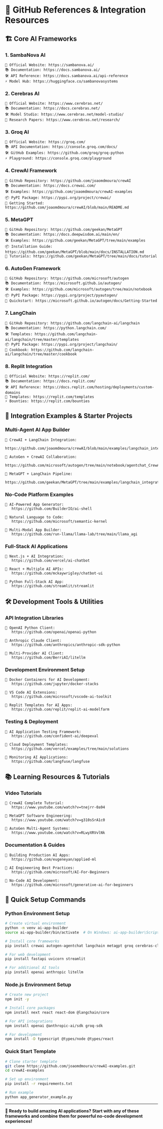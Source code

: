# 🔗 GitHub References & Integration Resources

## 🏗️ **Core AI Frameworks**

### **1. SambaNova AI**
```
🔗 Official Website: https://sambanova.ai/
📚 Documentation: https://docs.sambanova.ai/
🛠️ API Reference: https://docs.sambanova.ai/api-reference
⚡ Model Hub: https://huggingface.co/sambanovasystems
```

### **2. Cerebras AI**
```
🔗 Official Website: https://www.cerebras.net/
📚 Documentation: https://docs.cerebras.net/
🛠️ Model Studio: https://www.cerebras.net/model-studio/
📖 Research Papers: https://www.cerebras.net/research/
```

### **3. Groq AI**
```
🔗 Official Website: https://groq.com/
📚 API Documentation: https://console.groq.com/docs/
🛠️ GitHub Examples: https://github.com/groq/groq-python
⚡ Playground: https://console.groq.com/playground
```

### **4. CrewAI Framework**
```
🔗 GitHub Repository: https://github.com/joaomdmoura/crewAI
📚 Documentation: https://docs.crewai.com/
🛠️ Examples: https://github.com/joaomdmoura/crewAI-examples
📦 PyPI Package: https://pypi.org/project/crewai/
🎯 Getting Started: https://github.com/joaomdmoura/crewAI/blob/main/README.md
```

### **5. MetaGPT**
```
🔗 GitHub Repository: https://github.com/geekan/MetaGPT
📚 Documentation: https://docs.deepwisdom.ai/main/en/
🛠️ Examples: https://github.com/geekan/MetaGPT/tree/main/examples
📦 Installation Guide: https://github.com/geekan/MetaGPT/blob/main/docs/INSTALLATION.md
🎯 Tutorials: https://github.com/geekan/MetaGPT/tree/main/docs/tutorial
```

### **6. AutoGen Framework**
```
🔗 GitHub Repository: https://github.com/microsoft/autogen
📚 Documentation: https://microsoft.github.io/autogen/
🛠️ Examples: https://github.com/microsoft/autogen/tree/main/notebook
📦 PyPI Package: https://pypi.org/project/pyautogen/
🎯 Quickstart: https://microsoft.github.io/autogen/docs/Getting-Started
```

### **7. LangChain**
```
🔗 GitHub Repository: https://github.com/langchain-ai/langchain
📚 Documentation: https://python.langchain.com/
🛠️ Templates: https://github.com/langchain-ai/langchain/tree/master/templates  
📦 PyPI Package: https://pypi.org/project/langchain/
🎯 Cookbook: https://github.com/langchain-ai/langchain/tree/master/cookbook
```

### **8. Replit Integration**
```
🔗 Official Website: https://replit.com/
📚 Documentation: https://docs.replit.com/
🛠️ API Reference: https://docs.replit.com/hosting/deployments/custom-domains
🔧 Templates: https://replit.com/templates
⚡ Bounties: https://replit.com/bounties
```

## 🚀 **Integration Examples & Starter Projects**

### **Multi-Agent AI App Builder**
```
🔗 CrewAI + LangChain Integration:
   https://github.com/joaomdmoura/crewAI/blob/main/examples/langchain_integration.py

🔗 AutoGen + CrewAI Collaboration:
   https://github.com/microsoft/autogen/tree/main/notebook/agentchat_CrewAI.ipynb

🔗 MetaGPT + LangChain Pipeline:
   https://github.com/geekan/MetaGPT/tree/main/examples/langchain_integration
```

### **No-Code Platform Examples**
```
🔗 AI-Powered App Generator:
   https://github.com/BuilderIO/ai-shell
   
🔗 Natural Language to Code:
   https://github.com/microsoft/semantic-kernel

🔗 Multi-Modal App Builder:
   https://github.com/run-llama/llama-lab/tree/main/llama_agi
```

### **Full-Stack AI Applications**
```
🔗 Next.js + AI Integration:
   https://github.com/vercel/ai-chatbot
   
🔗 React + Multiple AI APIs:
   https://github.com/mckaywrigley/chatbot-ui

🔗 Python Full-Stack AI App:
   https://github.com/streamlit/streamlit
```

## 🛠️ **Development Tools & Utilities**

### **API Integration Libraries**
```
🔗 OpenAI Python Client:
   https://github.com/openai/openai-python

🔗 Anthropic Claude Client:
   https://github.com/anthropics/anthropic-sdk-python

🔗 Multi-Provider AI Client:
   https://github.com/BerriAI/litellm
```

### **Development Environment Setup**
```
🔗 Docker Containers for AI Development:
   https://github.com/jupyter/docker-stacks

🔗 VS Code AI Extensions:
   https://github.com/microsoft/vscode-ai-toolkit

🔗 Replit Templates for AI Apps:
   https://github.com/replit/replit-ai-modelfarm
```

### **Testing & Deployment**
```
🔗 AI Application Testing Framework:
   https://github.com/confident-ai/deepeval

🔗 Cloud Deployment Templates:
   https://github.com/vercel/examples/tree/main/solutions

🔗 Monitoring AI Applications:
   https://github.com/langfuse/langfuse
```

## 📚 **Learning Resources & Tutorials**

### **Video Tutorials**
```
🎥 CrewAI Complete Tutorial:
   https://www.youtube.com/watch?v=tnejrr-0a94

🎥 MetaGPT Software Engineering:
   https://www.youtube.com/watch?v=g310sSrA1c0

🎥 AutoGen Multi-Agent Systems:
   https://www.youtube.com/watch?v=RLwyXRVvlNk
```

### **Documentation & Guides**
```
📖 Building Production AI Apps:
   https://github.com/eugeneyan/applied-ml

📖 AI Engineering Best Practices:
   https://github.com/microsoft/AI-For-Beginners

📖 No-Code AI Development:
   https://github.com/microsoft/generative-ai-for-beginners
```

## 🔧 **Quick Setup Commands**

### **Python Environment Setup**
```bash
# Create virtual environment
python -m venv ai-app-builder
source ai-app-builder/bin/activate  # On Windows: ai-app-builder\Scripts\activate

# Install core frameworks
pip install crewai autogen-agentchat langchain metagpt groq cerebras-cloud-sdk

# For web development
pip install fastapi uvicorn streamlit

# For additional AI tools
pip install openai anthropic litellm
```

### **Node.js Environment Setup**
```bash
# Create new project
npm init -y

# Install core packages
npm install next react react-dom @langchain/core

# For API integrations
npm install openai @anthropic-ai/sdk groq-sdk

# For development
npm install -D typescript @types/node @types/react
```

### **Quick Start Template**
```bash
# Clone starter template
git clone https://github.com/joaomdmoura/crewAI-examples.git
cd crewAI-examples

# Set up environment
pip install -r requirements.txt

# Run example
python app_generator_example.py
```

---

**🚀 Ready to build amazing AI applications? Start with any of these frameworks and combine them for powerful no-code development experiences!**